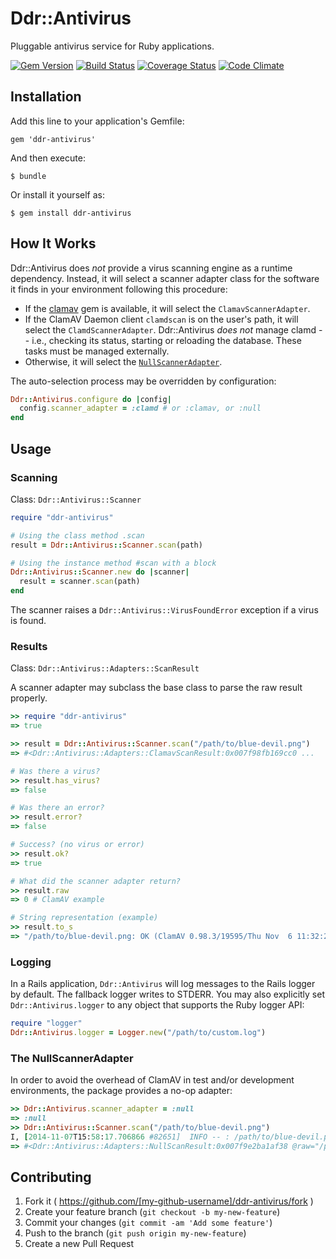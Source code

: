 # Ddr::Antivirus

Pluggable antivirus service for Ruby applications.

[![Gem Version](https://badge.fury.io/rb/ddr-antivirus.svg)](http://badge.fury.io/rb/ddr-antivirus)
[![Build Status](https://travis-ci.org/duke-libraries/ddr-antivirus.svg?branch=develop)](https://travis-ci.org/duke-libraries/ddr-antivirus)
[![Coverage Status](https://coveralls.io/repos/duke-libraries/ddr-antivirus/badge.png?branch=develop)](https://coveralls.io/r/duke-libraries/ddr-antivirus?branch=develop)
[![Code Climate](https://codeclimate.com/github/duke-libraries/ddr-antivirus/badges/gpa.svg)](https://codeclimate.com/github/duke-libraries/ddr-antivirus)

## Installation

Add this line to your application's Gemfile:

    gem 'ddr-antivirus'

And then execute:

    $ bundle

Or install it yourself as:

    $ gem install ddr-antivirus

## How It Works

Ddr::Antivirus does *not* provide a virus scanning engine as a runtime dependency. Instead, it will select a scanner adapter class for the software it finds in your environment following this procedure:

- If the [clamav](https://github.com/eagleas/clamav) gem is available, it will select the `ClamavScannerAdapter`.
- If the ClamAV Daemon client `clamdscan` is on the user's path, it will select the `ClamdScannerAdapter`.  Ddr::Antivirus *does not* manage clamd -- i.e., checking its status, starting or reloading the database.  These tasks must be managed externally.
- Otherwise, it will select the [`NullScannerAdapter`](#the-nullscanneradapter).

The auto-selection process may be overridden by configuration:

```ruby
Ddr::Antivirus.configure do |config|
  config.scanner_adapter = :clamd # or :clamav, or :null
end
```

## Usage

### Scanning ###

Class: `Ddr::Antivirus::Scanner`

```ruby
require "ddr-antivirus"

# Using the class method .scan
result = Ddr::Antivirus::Scanner.scan(path)

# Using the instance method #scan with a block
Ddr::Antivirus::Scanner.new do |scanner|
  result = scanner.scan(path)
end
```

The scanner raises a `Ddr::Antivirus::VirusFoundError` exception if a virus is found.

### Results

Class: `Ddr::Antivirus::Adapters::ScanResult`

A scanner adapter may subclass the base class to parse the raw result properly.

```ruby
>> require "ddr-antivirus"
=> true

>> result = Ddr::Antivirus::Scanner.scan("/path/to/blue-devil.png")
=> #<Ddr::Antivirus::Adapters::ClamavScanResult:0x007f98fb169cc0 ...

# Was there a virus?
>> result.has_virus?
=> false

# Was there an error?
>> result.error?
=> false 

# Success? (no virus or error)
>> result.ok?
=> true

# What did the scanner adapter return?
>> result.raw
=> 0 # ClamAV example

# String representation (example)
>> result.to_s
=> "/path/to/blue-devil.png: OK (ClamAV 0.98.3/19595/Thu Nov  6 11:32:29 2014)"
```

### Logging

In a Rails application, `Ddr::Antivirus` will log messages to the Rails logger by default. The fallback logger writes to STDERR.  You may also explicitly set `Ddr::Antivirus.logger` to any object that supports the Ruby logger API:

```ruby
require "logger"
Ddr::Antivirus.logger = Logger.new("/path/to/custom.log")
```

### The NullScannerAdapter

In order to avoid the overhead of ClamAV in test and/or development environments, the package provides a no-op adapter:

```ruby
>> Ddr::Antivirus.scanner_adapter = :null
=> :null
>> Ddr::Antivirus::Scanner.scan("/path/to/blue-devil.png")
I, [2014-11-07T15:58:17.706866 #82651]  INFO -- : /path/to/blue-devil.png: NOT SCANNED - using :null scanner adapter. (ddr-antivirus 1.2.0)
=> #<Ddr::Antivirus::Adapters::NullScanResult:0x007f9e2ba1af38 @raw="/path/to/blue-devil.png: NOT SCANNED - using :null scanner adapter.", @file_path="/path/to/blue-devil.png", @scanned_at=2014-11-07 20:58:17 UTC, @version="ddr-antivirus 1.2.0">
```

## Contributing

1. Fork it ( https://github.com/[my-github-username]/ddr-antivirus/fork )
2. Create your feature branch (`git checkout -b my-new-feature`)
3. Commit your changes (`git commit -am 'Add some feature'`)
4. Push to the branch (`git push origin my-new-feature`)
5. Create a new Pull Request
